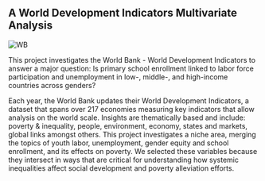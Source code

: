 ## A World Development Indicators Multivariate Analysis
![WB](https://github.com/user-attachments/assets/8103756e-9cae-40e3-b219-213cf0035f69)

This project investigates the World Bank - World Development Indicators to answer a major question: Is primary school enrollment linked to labor force participation and unemployment in low-, middle-, and high-income countries across genders?

Each year, the World Bank updates their World Development Indicators, a dataset that spans over 217 economies measuring key indicators that allow analysis on the world scale. Insights are thematically based and include: poverty & inequality, people, environment, economy, states and markets, global links amongst others. This project investigates a niche area, merging the topics of youth labor, unemployment, gender equity and school enrollment, and its effects on poverty. We selected these variables because they intersect in ways that are critical for understanding how systemic inequalities affect social development and poverty alleviation efforts.
